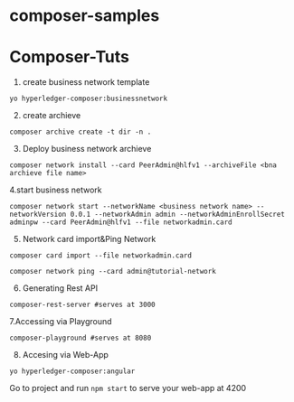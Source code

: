 # composer-samples
# Composer-Tuts

 1. create business network template
 
 ```
 yo hyperledger-composer:businessnetwork
 ```
 
 2. create archieve
 
 ```
composer archive create -t dir -n .
 ```
 3. Deploy business network archieve
 
 ```
 composer network install --card PeerAdmin@hlfv1 --archiveFile <bna archieve file name>
 ```
 
 4.start business network
 
 ```
 composer network start --networkName <business network name> --networkVersion 0.0.1 --networkAdmin admin --networkAdminEnrollSecret adminpw --card PeerAdmin@hlfv1 --file networkadmin.card
 
 ```
 5. Network card import&Ping Network
 
 ```
 composer card import --file networkadmin.card
 
 composer network ping --card admin@tutorial-network
 ```
 6. Generating Rest API
 
 ```
 composer-rest-server #serves at 3000
 ```
 7.Accessing via Playground
 
 ```
 composer-playground #serves at 8080
 ```
 
 8. Accesing via Web-App
 
 ```
 yo hyperledger-composer:angular
 ```
 Go to project and run  ```npm start``` to serve your web-app at 4200
